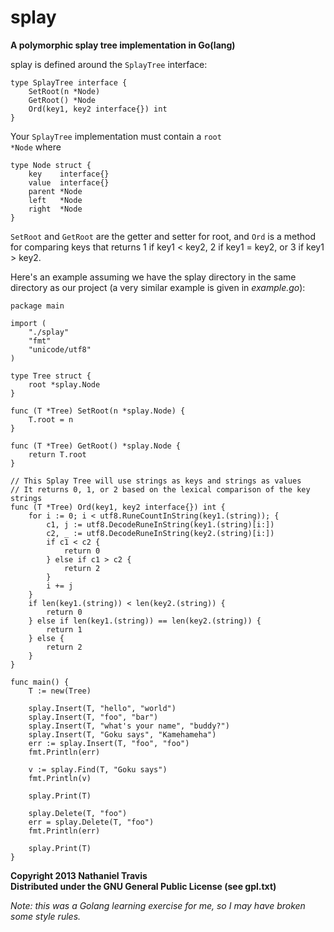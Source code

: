 splay
=====
<b>A polymorphic splay tree implementation in Go(lang)</b>

splay is defined around the <code>SplayTree</code> interface:  

    type SplayTree interface {
        SetRoot(n *Node)
        GetRoot() *Node
        Ord(key1, key2 interface{}) int
    }

Your <code>SplayTree</code> implementation must contain a <code>root *Node</code> where

    type Node struct {
        key    interface{}
        value  interface{}
        parent *Node
        left   *Node
        right  *Node
    }

<code>SetRoot</code> and <code>GetRoot</code> are the getter and setter for root, and <code>Ord</code> is a method for
comparing keys that returns 1 if key1 < key2, 2 if key1 = key2, or 3 if
key1 > key2.

Here's an example assuming we have the splay directory in the same directory as
our project (a very similar example is given in <i>example.go</i>):

    package main
		
    import (
        "./splay"
        "fmt"
        "unicode/utf8"
    )

    type Tree struct {
        root *splay.Node
    }

    func (T *Tree) SetRoot(n *splay.Node) {
        T.root = n
    }

    func (T *Tree) GetRoot() *splay.Node {
        return T.root
    }

    // This Splay Tree will use strings as keys and strings as values
    // It returns 0, 1, or 2 based on the lexical comparison of the key strings
    func (T *Tree) Ord(key1, key2 interface{}) int {
        for i := 0; i < utf8.RuneCountInString(key1.(string)); {
            c1, j := utf8.DecodeRuneInString(key1.(string)[i:])
            c2, _ := utf8.DecodeRuneInString(key2.(string)[i:])
            if c1 < c2 {
                return 0
            } else if c1 > c2 {
                return 2
            }
            i += j
        }
        if len(key1.(string)) < len(key2.(string)) {
            return 0
        } else if len(key1.(string)) == len(key2.(string)) {
            return 1
        } else {
            return 2
        }
    }

    func main() {
        T := new(Tree)

        splay.Insert(T, "hello", "world")
        splay.Insert(T, "foo", "bar")
        splay.Insert(T, "what's your name", "buddy?")
        splay.Insert(T, "Goku says", "Kamehameha")
        err := splay.Insert(T, "foo", "foo")
        fmt.Println(err)

        v := splay.Find(T, "Goku says")
        fmt.Println(v)

        splay.Print(T)

        splay.Delete(T, "foo")
        err = splay.Delete(T, "foo")
        fmt.Println(err)
				
        splay.Print(T)
    }

		
<b>Copyright 2013 Nathaniel Travis<br>
Distributed under the GNU General Public License (see gpl.txt)</b>

<i>Note: this was a Golang learning exercise for me, so I may have broken some
style rules.</i>
